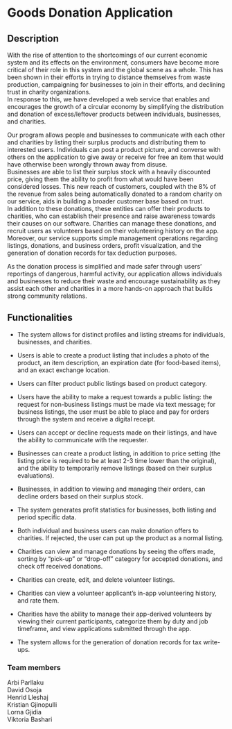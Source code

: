 # Goods Donation Application
## Description
With the rise of attention to the shortcomings of our current economic system and its effects on the environment, consumers have become more critical of their role in this system and the global scene as a whole. This has been shown in their efforts in trying to distance themselves from waste production, campaigning for businesses to join in their efforts, and declining trust in charity organizations. <br />
In response to this, we have developed a web service that enables and encourages the growth of a circular economy by simplifying the distribution and donation of excess/leftover products between individuals, businesses, and charities.

Our program allows people and businesses to communicate with each other and charities by listing their surplus products and distributing them to interested users. Individuals can post a product picture, and converse with others on the application to give away or receive for free an item that would have otherwise been wrongly thrown away from disuse. <br />
Businesses are able to list their surplus stock with a heavily discounted price, giving them the ability to profit from what would have been considered losses. This new reach of customers, coupled with the 8% of the revenue from sales being automatically donated to a random charity on our service, aids in building a broader customer base based on trust. <br />
In addition to these donations, these entities can offer their products to charities, who can establish their presence and raise awareness towards their causes on our software. Charities can manage these donations, and recruit users as volunteers based on their volunteering history on the app. <br />
Moreover, our service supports simple management operations regarding listings, donations, and business orders, profit visualization, and the generation of donation records for tax deduction purposes.

As the donation process is simplified and made safer through users’ reportings of dangerous, harmful activity, our application allows individuals and businesses to reduce their waste and encourage sustainability as they assist each other and charities in a more hands-on approach that builds strong community relations.

## Functionalities
- The system allows for distinct profiles and listing streams for individuals, businesses, and charities.

- Users is able to create a product listing that includes a photo of the product, an item description, an expiration date (for food-based items), and an exact exchange location.

- Users can filter product public listings based on product category.

- Users have the ability to make a request towards a public listing: the request for non-business listings must be made via text message; for business listings, the user must be able to place and pay for orders through the system and receive a digital receipt.

- Users can accept or decline requests made on their listings, and have the ability to communicate with the requester.

- Businesses can create a product listing, in addition to price setting (the listing price is required to be at least 2-3 time lower than the original), and the ability to temporarily remove listings (based on their surplus evaluations).

- Businesses, in addition to viewing and managing their orders, can decline orders based on their surplus stock.

- The system generates profit statistics for businesses, both listing and period specific data.

- Both individual and business users can make donation offers to charities. If rejected, the user can put up the product as a normal listing.

- Charities can view and manage donations by seeing the offers made, sorting by “pick-up” or “drop-off” category for accepted donations, and check off received donations.

- Charities can create, edit, and delete volunteer listings.

- Charities can view a volunteer applicant’s in-app volunteering history, and rate them.

- Charities have the ability to manage their app-derived volunteers by viewing their current participants, categorize them by duty and job timeframe, and view applications submitted through the app.

- The system allows for the generation of donation records for tax write-ups.

### Team members
Arbi Parllaku <br />
David Osoja <br />
Henrid Lleshaj <br />
Kristian Gjinopulli <br />
Lorna Gjidia <br />
Viktoria Bashari